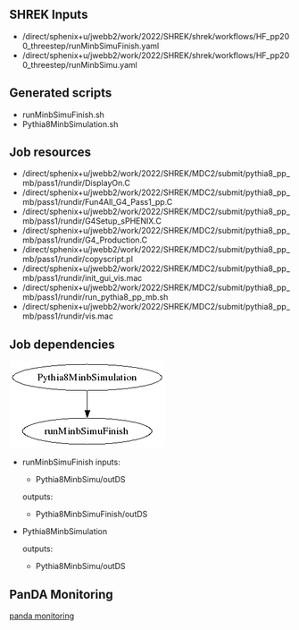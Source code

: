 ## SHREK Inputs
- /direct/sphenix+u/jwebb2/work/2022/SHREK/shrek/workflows/HF_pp200_threestep/runMinbSimuFinish.yaml
- /direct/sphenix+u/jwebb2/work/2022/SHREK/shrek/workflows/HF_pp200_threestep/runMinbSimu.yaml
## Generated scripts
- runMinbSimuFinish.sh
- Pythia8MinbSimulation.sh
## Job resources
- /direct/sphenix+u/jwebb2/work/2022/SHREK/MDC2/submit/pythia8_pp_mb/pass1/rundir/DisplayOn.C
- /direct/sphenix+u/jwebb2/work/2022/SHREK/MDC2/submit/pythia8_pp_mb/pass1/rundir/Fun4All_G4_Pass1_pp.C
- /direct/sphenix+u/jwebb2/work/2022/SHREK/MDC2/submit/pythia8_pp_mb/pass1/rundir/G4Setup_sPHENIX.C
- /direct/sphenix+u/jwebb2/work/2022/SHREK/MDC2/submit/pythia8_pp_mb/pass1/rundir/G4_Production.C
- /direct/sphenix+u/jwebb2/work/2022/SHREK/MDC2/submit/pythia8_pp_mb/pass1/rundir/copyscript.pl
- /direct/sphenix+u/jwebb2/work/2022/SHREK/MDC2/submit/pythia8_pp_mb/pass1/rundir/init_gui_vis.mac
- /direct/sphenix+u/jwebb2/work/2022/SHREK/MDC2/submit/pythia8_pp_mb/pass1/rundir/run_pythia8_pp_mb.sh
- /direct/sphenix+u/jwebb2/work/2022/SHREK/MDC2/submit/pythia8_pp_mb/pass1/rundir/vis.mac
## Job dependencies
![Workflow graph](workflow.png)
- runMinbSimuFinish
  inputs:
  - Pythia8MinbSimu/outDS

  outputs:
  - Pythia8MinbSimuFinish/outDS
- Pythia8MinbSimulation

  outputs:
  - Pythia8MinbSimu/outDS
## PanDA Monitoring
[panda monitoring](https://panda-doma.cern.ch/tasks/?taskname=user.jwebb2.sP22n-hfcharm-background_*)

